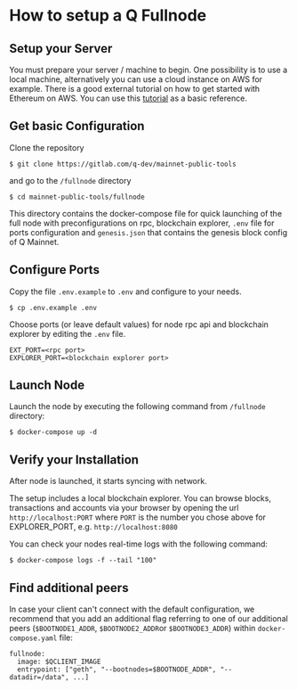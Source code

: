 # How to setup a Q Fullnode

## Setup your Server

You must prepare your server / machine to begin. One possibility is to use a local machine, alternatively you can use a cloud instance on AWS for example. There is a good external tutorial on how to get started with Ethereum on AWS. You can use this [tutorial](https://medium.com/@pilankar.akshay3/how-to-setup-a-ethereum-poa-private-proof-of-authority-ethereum-network-network-on-amazon-aws-5fdf56d2ad93) as a basic reference.

## Get basic Configuration

Clone the repository

```text
$ git clone https://gitlab.com/q-dev/mainnet-public-tools
```

and go to the `/fullnode` directory

```text
$ cd mainnet-public-tools/fullnode
```

This directory contains the docker-compose file for quick launching of the full node with preconfigurations on rpc, blockchain explorer, `.env` file for ports configuration and `genesis.json` that contains the genesis block config of Q Mainnet.

## Configure Ports

Copy the file `.env.example` to `.env` and configure to your needs.

```text
$ cp .env.example .env
```

Choose ports (or leave default values) for node rpc api and blockchain explorer by editing the `.env` file.

```text
EXT_PORT=<rpc port>
EXPLORER_PORT=<blockchain explorer port>
```

## Launch Node

Launch the node by executing the following command from `/fullnode` directory:

```text
$ docker-compose up -d
```

## Verify your Installation

After node is launched, it starts syncing with network.

The setup includes a local blockchain explorer. You can browse blocks, transactions and accounts via your browser by opening the url `http://localhost:PORT`
where `PORT` is the number you chose above for EXPLORER_PORT, e.g. `http://localhost:8080`

You can check your nodes real-time logs with the following command:

```text
$ docker-compose logs -f --tail "100"
```

## Find additional peers

In case your client can't connect with the default configuration, we recommend that you add an additional flag referring to one of our additional peers (`$BOOTNODE1_ADDR`, `$BOOTNODE2_ADDR`or `$BOOTNODE3_ADDR`) within `docker-compose.yaml` file:

```text
fullnode:
  image: $QCLIENT_IMAGE
  entrypoint: ["geth", "--bootnodes=$BOOTNODE_ADDR", "--datadir=/data", ...]
```

